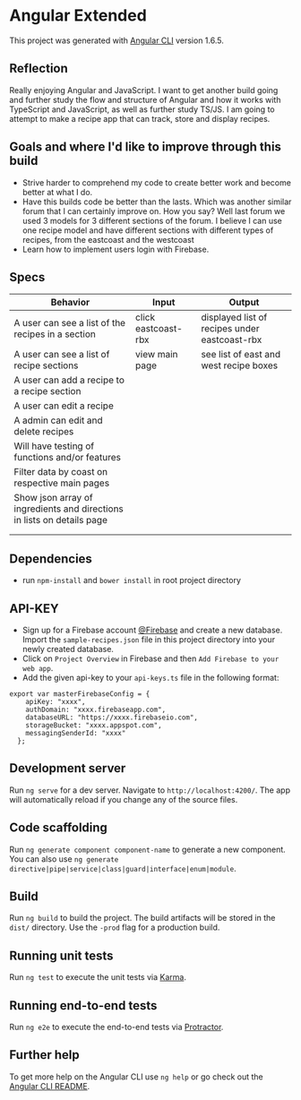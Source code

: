 # Angular Extended

This project was generated with [Angular CLI](https://github.com/angular/angular-cli) version 1.6.5.

## Reflection

Really enjoying Angular and JavaScript. I want to get another build going and further study the flow and structure of Angular and how it works with TypeScript and JavaScript, as well as further study TS/JS. I am going to attempt to make a recipe app that can track, store and display recipes.

## Goals and where I'd like to improve through this build

* Strive harder to comprehend my code to create better work and become better at what I do.
* Have this builds code be better than the lasts. Which was another similar forum that I can certainly improve on. How you say? Well last forum we used 3 models for 3 different sections of the forum. I believe I can use one recipe model and have different sections with different types of recipes, from the eastcoast and the westcoast
* Learn how to implement users login with Firebase.



## Specs

| Behavior  | Input  | Output  |
|---|---|---|
| A user can see a list of the recipes in a section | click eastcoast-rbx  | displayed list of recipes under eastcoast-rbx  |
| A user can see a list of recipe sections | view main page  | see list of east and west recipe boxes  |
| A user can add a recipe to a recipe section  |   |   |
| A user can edit a recipe   |   |   |
| A admin can edit and delete recipes  |   |   |
| Will have testing of functions and/or features  |   |   |
| Filter data by coast on respective main pages  |   |   |
| Show json array of ingredients and directions in lists on details page  |   |   |
|   |   |   |
|   |   |   |

## Dependencies

* run `npm-install` and `bower install` in root project directory

## API-KEY

* Sign up for a Firebase account [@Firebase](https://firebase.google.com/) and create a new database. Import the `sample-recipes.json` file in this project directory into your newly created database.
* Click on `Project Overview` in Firebase and then `Add Firebase to your web app`.
* Add the given api-key to your `api-keys.ts` file in the following format:
```
export var masterFirebaseConfig = {
    apiKey: "xxxx",
    authDomain: "xxxx.firebaseapp.com",
    databaseURL: "https://xxxx.firebaseio.com",
    storageBucket: "xxxx.appspot.com",
    messagingSenderId: "xxxx"
  };
```

## Development server

Run `ng serve` for a dev server. Navigate to `http://localhost:4200/`. The app will automatically reload if you change any of the source files.

## Code scaffolding

Run `ng generate component component-name` to generate a new component. You can also use `ng generate directive|pipe|service|class|guard|interface|enum|module`.

## Build

Run `ng build` to build the project. The build artifacts will be stored in the `dist/` directory. Use the `-prod` flag for a production build.

## Running unit tests

Run `ng test` to execute the unit tests via [Karma](https://karma-runner.github.io).

## Running end-to-end tests

Run `ng e2e` to execute the end-to-end tests via [Protractor](http://www.protractortest.org/).

## Further help

To get more help on the Angular CLI use `ng help` or go check out the [Angular CLI README](https://github.com/angular/angular-cli/blob/master/README.md).
